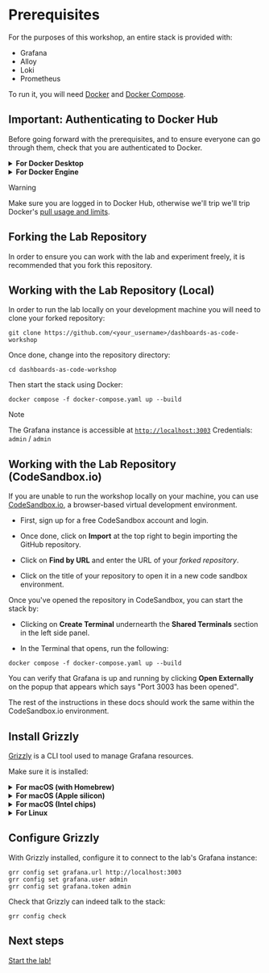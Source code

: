 # Prerequisites

For the purposes of this workshop, an entire stack is provided with:

 * Grafana
 * Alloy
 * Loki
 * Prometheus

To run it, you will need [Docker](https://docs.docker.com/engine/) and [Docker Compose](https://docs.docker.com/compose/).

## Important: Authenticating to Docker Hub

Before going forward with the prerequisites, and to ensure everyone can go through them,
check that you are authenticated to Docker.

<details>
    <summary><b>For Docker Desktop</b></summary>

> If you are using Docker Desktop, you can sign in to Docker Hub from the Docker Desktop menu.
> Select Sign in / Create Docker ID from the Docker Desktop menu and follow the on-screen instructions to complete the sign-in process.
</details>

<details>
    <summary><b>For Docker Engine</b></summary>

> If you're using a standalone version of Docker Engine, run the `docker login` command from a terminal to authenticate with Docker Hub.
> For information on how to use the command, see [docker login](https://docs.docker.com/reference/cli/docker/login/).
</details>

> [!WARNING]
> Make sure you are logged in to Docker Hub, otherwise we'll trip we'll trip Docker's [pull usage and limits](https://docs.docker.com/docker-hub/usage/pulls/).

## Forking the Lab Repository

In order to ensure you can work with the lab and experiment freely, it is recommended that you fork this repository.

## Working with the Lab Repository (Local)

In order to run the lab locally on your development machine you will need to clone your forked repository:

```shell
git clone https://github.com/<your_username>/dashboards-as-code-workshop
```

Once done, change into the repository directory:

```shell
cd dashboards-as-code-workshop
```

Then start the stack using Docker:

```shell
docker compose -f docker-compose.yaml up --build
```

> [!NOTE]
> The Grafana instance is accessible at [`http://localhost:3003`](http://localhost:3003)
> Credentials: `admin` / `admin`

## Working with the Lab Repository (CodeSandbox.io)

If you are unable to run the workshop locally on your machine, you can use [CodeSandbox.io](https://codesandbox.io), a browser-based virtual development environment.

- First, sign up for a free CodeSandbox account and login.

- Once done, click on **Import** at the top right to begin importing the GitHub repository.

- Click on **Find by URL** and enter the URL of your *forked repository*.

- Click on the title of your repository to open it in a new code sandbox environment.

Once you've opened the repository in CodeSandbox, you can start the stack by:

- Clicking on **Create Terminal** undernearth the **Shared Terminals** section in the left side panel.

- In the Terminal that opens, run the following:

```shell
docker compose -f docker-compose.yaml up --build
```

You can verify that Grafana is up and running by clicking **Open Externally** on the popup that appears which says "Port 3003 has been opened".

The rest of the instructions in these docs should work the same within the CodeSandbox.io environment.

## Install Grizzly

[Grizzly](https://grafana.github.io/grizzly/) is a CLI tool used to manage Grafana resources.

Make sure it is installed:

<details>
    <summary><b>For macOS (with Homebrew)</b></summary>

```shell
brew install grizzly
```
</details>

<details>
    <summary><b>For macOS (Apple silicon)</b></summary>

```shell
sudo curl -fSL -o "/usr/local/bin/grr" "https://github.com/grafana/grizzly/releases/download/v0.7.1/grr-darwin-arm64"
sudo chmod +x /usr/local/bin/grr
```
</details>

<details>
    <summary><b>For macOS (Intel chips)</b></summary>

```shell
sudo curl -fSL -o "/usr/local/bin/grr" "https://github.com/grafana/grizzly/releases/download/v0.7.1/grr-darwin-amd64"
sudo chmod +x /usr/local/bin/grr
```
</details>

<details>
    <summary><b>For Linux</b></summary>

```shell
sudo curl -fSL -o "/usr/local/bin/grr" "https://github.com/grafana/grizzly/releases/download/v0.7.1/grr-linux-amd64"
sudo chmod +x /usr/local/bin/grr
```
</details>

## Configure Grizzly

With Grizzly installed, configure it to connect to the lab's Grafana instance:

```shell
grr config set grafana.url http://localhost:3003
grr config set grafana.user admin
grr config set grafana.token admin
```

Check that Grizzly can indeed talk to the stack:

```shell
grr config check
```

## Next steps

[Start the lab!](./part-one.md)
